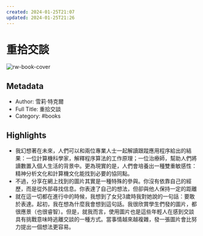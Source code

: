 ```yaml
---
created: 2024-01-25T21:07
updated: 2024-01-25T21:26
---
```

# 重拾交談

![rw-book-cover](https://readwise-assets.s3.amazonaws.com/static/images/article3.5c705a01b476.png)

## Metadata
- Author: 雪莉·特克爾
- Full Title: 重拾交談
- Category: #books

## Highlights
- 我幻想著在未來，人們可以和兩位專業人士一起解讀跟蹤應用程序給出的結果：一位計算機科學家，解釋程序算法的工作原理；一位治療師，幫助人們將讀數置入個人生活的背景中。更為現實的是，人們會培養出一種雙重敏感性：精神分析文化和計算機文化能找到必要的協同點。
- 不過，分享在網上找到的圖片其實是一種特殊的參與。你沒有依靠自己的經歷，而是從外部尋找信息。你表達了自己的想法，但卻與他人保持一定的距離
- 就在這一切都在進行中的時候，我想到了女兒3歲時我對她說的一句話：要敢於表達。起初，我在想為什麼我會想到這句話。我很欣賞學生們發的圖片，都很應景（也很睿智）。但是，就我而言，使用圖片也是這些年輕人在感到交談具有挑戰意味時逃離交談的一種方式。當事情越來越複雜，發一張圖片會比努力提出一個想法更容易。
